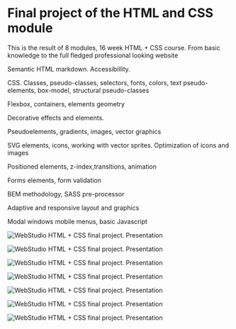 # Final project of the HTML and CSS module

This is the result of 8 modules, 16 week HTML + CSS course. From basic knowledge
to the full fledged professional looking website

Semantic HTML markdown. Accessibillity.

CSS. Classes, pseudo-classes, selectors, fonts, colors, text pseudo-elements,
box-model, structural pseudo-classes

Flexbox, containers, elements geometry

Decorative effects and elements.

Pseudoelements, gradients, images, vector graphics

SVG elements, icons, working with vector sprites. Optimization of icons and
images

Positioned elements, z-index,transitions, animation

Forms elements, form validation

BEM methodology, SASS pre-processor

Adaptive and responsive layout and graphics

Modal windows mobile menus, basic Javascript

![WebStudio HTML + CSS final project. Presentation](./presentation/desktop-index.jpg)

![WebStudio HTML + CSS final project. Presentation](./presentation/desktop-portfolio.jpg)

![WebStudio HTML + CSS final project. Presentation](./presentation/tablet-index.jpg)

![WebStudio HTML + CSS final project. Presentation](./presentation/tablet-portfolio.jpg)

![WebStudio HTML + CSS final project. Presentation](./presentation/mobile-index.jpg)

![WebStudio HTML + CSS final project. Presentation](./presentation/mobile-portfolio.jpg)

![WebStudio HTML + CSS final project. Presentation](./presentation/webstudio-07.jpg)
